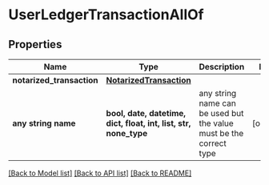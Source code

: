 # UserLedgerTransactionAllOf


## Properties
Name | Type | Description | Notes
------------ | ------------- | ------------- | -------------
**notarized_transaction** | [**NotarizedTransaction**](NotarizedTransaction.md) |  | 
**any string name** | **bool, date, datetime, dict, float, int, list, str, none_type** | any string name can be used but the value must be the correct type | [optional]

[[Back to Model list]](../README.md#documentation-for-models) [[Back to API list]](../README.md#documentation-for-api-endpoints) [[Back to README]](../README.md)


